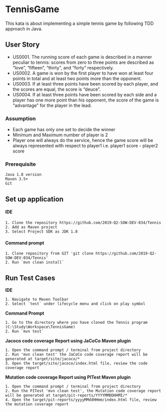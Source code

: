 # TennisGame
 This kata is about implementing a simple tennis game by following TDD approach in Java.

## User Story
* US0001. The running score of each game is described in a manner peculiar to tennis: scores from zero to three points are described as “love”, “fifteen”, “thirty”, and “forty” respectively.
* US0002. A game is won by the first player to have won at least four points in total and at least two points more than the opponent.
* US0003. If at least three points have been scored by each player, and the scores are equal, the score is “deuce”.
* US0004. If at least three points have been scored by each side and a player has one more point than his opponent, the score of the game is “advantage” for the player in the lead.

### Assumption
* Each game has only one set to decide the winner
* Minimum and Maximum number of player is 2
* Player one will always do the service, hence the game score will be always represented with respect to player1 i.e. player1 score - player2 score


### Prerequisite
~~~
Java 1.8 version
Maven 3.5+
Git
~~~

## Set up application
#### IDE
~~~
1. Clone the repository https://github.com/2019-Q2-SOW-DEV-034/Tennis
2. Add as Maven project
3. Select Project SDK as JDK 1.8
~~~

#### Command prompt
~~~
1. Clone repository from GIT 'git clone https://github.com/2019-Q2-SOW-DEV-034/Tennis'
2. Run `mvn clean install`
~~~

## Run Test Cases

**IDE**
~~~
1. Navigate to Maven Toolbar
2. Select `test` under lifecycle menu and click on play symbol
~~~

**Command Prompt**
~~~
1. Go to the directory where you have cloned the Tennis program (C:\Study\Workspace\TennisGame)
2. Run `mvn test`
~~~

**Jacoco code coverage Report using JaCoCo Maven plugin**
~~~
1. Open the command prompt / terminal from project directory
2. Run 'mvn clean test' the JaCoCo code coverage report will be generated at target/site/jacoco/*
3. Open the target/site/jacoco/index.html file, review the code coverage report
~~~

**Mutation code coverage Report using PITest Maven plugin**
~~~
1. Open the command prompt / terminal from project directory
2. Run the PITest 'mvn clean test', the Mutation code coverage report will be generated at target/pit-reports/YYYYMMDDHHMI/*
4. Open the target/pit-reports/yyyyMMddHHmm/index.html file, review the mutation coverage report
~~~
